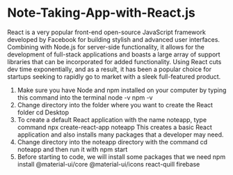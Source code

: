 # Note-Taking-App-with-React.js
React is a very popular front-end open-source JavaScript framework developed by Facebook for building stylish and advanced user interfaces. Combining with Node.js for server-side functionality, it allows for the development of full-stack applications and boasts a large array of support libraries that can be incorporated for added functionality. Using React cuts dev time exponentially, and as a result, it has been a popular choice for startups seeking to rapidly go to market with a sleek full-featured product.  

1. Make sure you have Node and npm installed on your computer by typing this command into the terminal node -v npm -v
2. Change directory into the folder where you want to create the React folder cd Desktop
3. To create a default React application with the name noteapp, type command npx create-react-app noteapp This creates a basic React application and
also installs many packages that a developer may need.
4. Change directory into the noteapp directory with the command cd noteapp and then run it with npm start
5. Before starting to code, we will install some packages that we need npm install @material-ui/core @material-ui/icons react-quill firebase
